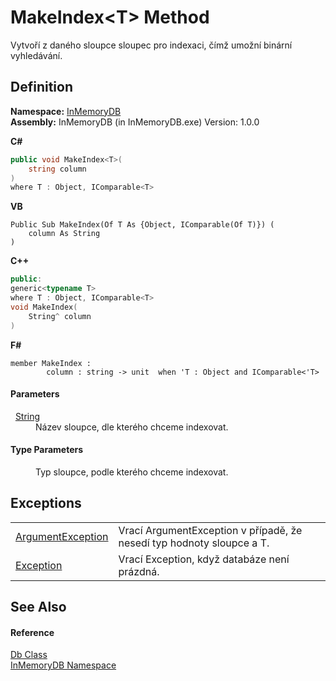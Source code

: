 # MakeIndex&lt;T&gt; Method


Vytvoří z daného sloupce sloupec pro indexaci, čímž umožní binární vyhledávání.



## Definition
**Namespace:** <a href="044e8d7f-0f94-a8b4-bd65-529f6359fdf7">InMemoryDB</a>  
**Assembly:** InMemoryDB (in InMemoryDB.exe) Version: 1.0.0

**C#**
``` C#
public void MakeIndex<T>(
	string column
)
where T : Object, IComparable<T>

```
**VB**
``` VB
Public Sub MakeIndex(Of T As {Object, IComparable(Of T)}) ( 
	column As String
)
```
**C++**
``` C++
public:
generic<typename T>
where T : Object, IComparable<T>
void MakeIndex(
	String^ column
)
```
**F#**
``` F#
member MakeIndex : 
        column : string -> unit  when 'T : Object and IComparable<'T>
```



#### Parameters
<dl><dt>  <a href="https://learn.microsoft.com/dotnet/api/system.string" target="_blank" rel="noopener noreferrer">String</a></dt><dd>Název sloupce, dle kterého chceme indexovat.</dd></dl>

#### Type Parameters
<dl><dt /><dd>Typ sloupce, podle kterého chceme indexovat.</dd></dl>

## Exceptions
<table>
<tr>
<td><a href="https://learn.microsoft.com/dotnet/api/system.argumentexception" target="_blank" rel="noopener noreferrer">ArgumentException</a></td>
<td>Vrací ArgumentException v případě, že nesedí typ hodnoty sloupce a T.</td></tr>
<tr>
<td><a href="https://learn.microsoft.com/dotnet/api/system.exception" target="_blank" rel="noopener noreferrer">Exception</a></td>
<td>Vrací Exception, když databáze není prázdná.</td></tr>
</table>

## See Also


#### Reference
<a href="072256a6-4e86-2a0a-723b-934e64bcdb43">Db Class</a>  
<a href="044e8d7f-0f94-a8b4-bd65-529f6359fdf7">InMemoryDB Namespace</a>  
